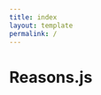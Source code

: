 ```yaml
---
title: index
layout: template
permalink: /
---
```


# Reasons.js

<script>

   //  Variables for some randomized defaults
    const canvas = document.querySelector('#content')
    const box = canvas.getBoundingClientRect()

    const cat = ['humans', 'philosophers', 'doctors', 'students', 'winners', 'cats', 'dogs', 'birds', 'democrats', 'republicans'][Math.floor(Math.random() * 10)]
    const name = ['Socrates', 'Plato', 'Bob', 'Lucy', 'Dazza', 'Shazza', 'Nathan', 'Deborah', 'Dave', 'Pete'][Math.floor(Math.random() * 10)]
    const adj = ['mortal', 'smart', 'lucky', 'poor', 'cute', 'slow', 'fast', 'unlucky', 'furry', 'fluffy'][Math.floor(Math.random() * 10)]

    const graph = buildGraphFromSession()

    //  Invoke the Reasons.js API
    const argMap = Reasons.mapper('#content').render(graph)

    function buildGraphFromSession () {
      const session = sessionStorage.getItem('reasons')
      
      if (session && session !== 'null') {
        let max_per_line = Math.floor(box.width/250)
        let line = 0

        return JSON.parse(session).map((reason, i) => {
          reason.x = (i) % max_per_line * 225 + 125
          reason.y = box.height * (Math.floor(i/max_per_line)+1)/4
          return reason
        })
      } else {
        return [
          {id: 'p1', text: 'All '+cat+' are '+adj, x: box.width*1/3-125, y: box.height*1/3},
          {id: 'p2', text: name+' is a '+cat.substring(0, cat.length-1), x: box.width*2/3-125, y: box.height*1/3-25},
          {id: 'c1', text: name+' is '+adj, x: box.width*1/2, y: box.height*2/3},
          {from: ['p1', 'p2'], to: 'c1'}
        ]
      }
    }

    //  Generate a PNG image of the argument map
    function toPNG () {
      const canvas = document.querySelector('canvas')
      window.open(canvas.toDataURL('image/png'), '_blank')
    }

    function reset () {
      sessionStorage.setItem('reasons', null)
      location.reload()
    }

    //  Save the argument map
    function save() {
      console.log(argMap.export())

    }
</script>